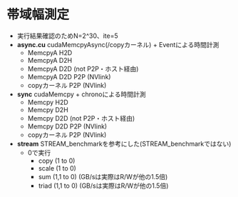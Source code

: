 # 帯域幅測定
- 実行結果確認のためN=2^30、ite=5
- **async.cu** cudaMemcpyAsync(/copyカーネル) + Eventによる時間計測
  - MemcpyA H2D
  - MemcpyA D2H
  - MemcpyA D2D (not P2P・ホスト経由)
  - MemcpyA D2D P2P     (NVlink)
  - copyカーネル P2P    (NVlink)
- **sync** cudaMemcpy + chronoによる時間計測
  - Memcpy H2D
  - Memcpy D2H
  - Memcpy D2D (not P2P・ホスト経由)
  - Memcpy D2D P2P      (NVlink)
  - copyカーネル P2P    (NVlink)
- **stream** STREAM_benchmarkを参考にした(STREAM_benchmarkではない)
  - 0で実行
    - copy    (1 to 0)
    - scale   (1 to 0)
    - sum     (1,1 to 0)    (GB/sは実際はR/Wが他の1.5倍)
    - triad   (1,1 to 0)    (GB/sは実際はR/Wが他の1.5倍)

